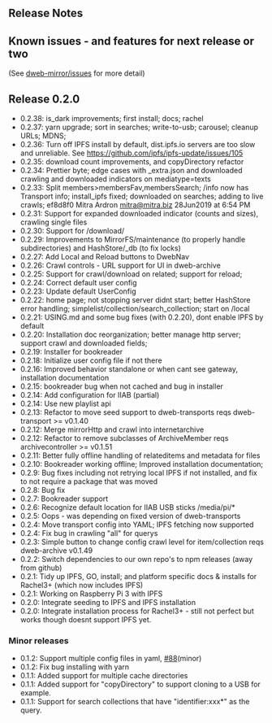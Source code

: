 ## Release Notes 

## Known issues - and features for next release or two

(See [dweb-mirror/issues](https://github.com/internetarchive/dweb-mirror/issues) for more detail)

## Release 0.2.0

* 0.2.38: is_dark improvements; first install; docs; rachel
* 0.2.37: yarn upgrade; sort in searches; write-to-usb; carousel; cleanup URLs; MDNS; 
* 0.2.36: Turn off IPFS install by default, dist.ipfs.io servers are too slow and unreliable. See https://github.com/ipfs/ipfs-update/issues/105
* 0.2.35: download count improvements, and copyDirectory refactor
* 0.2.34: Prettier byte; edge cases with _extra.json and downloaded crawling and downloaded indicators on mediatype=texts
* 0.2.33: Split members>membersFav,membersSearch; /info now has Transport info; install_ipfs fixed; downloaded on searches; adding to live crawls;	ef8d8f0	Mitra Ardron <mitra@mitra.biz>	28Jun2019 at 6:54 PM
* 0.2.31: Support for expanded downloaded indicator (counts and sizes), crawling single files
* 0.2.30: Support for /download/
* 0.2.29: Improvements to MirrorFS/maintenance (to properly handle subdirectories) and HashStore/_db (to fix locks)
* 0.2.27: Add Local and Reload buttons to DwebNav
* 0.2.26: Crawl controls - URL support for UI in dweb-archive
* 0.2.25: Support for crawl/download on related; support for reload; 
* 0.2.24: Correct default user config
* 0.2.23: Update default UserConfig
* 0.2.22: home page; not stopping server didnt start; better HashStore error handling; simplelist/collection/search_collection; start on /local
* 0.2.21: USING.md and some bug fixes (with 0.2.20), dont enable IPFS by default
* 0.2.20: Installation doc reorganization; better manage http server; support crawl and downloaded fields; 
* 0.2.19: Installer for bookreader
* 0.2.18: Initialize user config file if not there
* 0.2.16: Improved behavior standalone or when cant see gateway, installation documentation
* 0.2.15: bookreader bug when not cached and bug in installer
* 0.2.14: Add configuration for IIAB (partial)
* 0.2.14: Use new playlist api
* 0.2.13: Refactor to move seed support to dweb-transports reqs dweb-transport >= v0.1.40
* 0.2.12: Merge mirrorHttp and crawl into internetarchive
* 0.2.12: Refactor to remove subclasses of ArchiveMember reqs archivecontroller >= v0.1.51
* 0.2.11: Better fully offline handling of relateditems and metadata for files
* 0.2.10: Bookreader working offline; Improved installation documentation; 
* 0.2.9: Bug fixes including not retrying local IPFS if not installed, and fix to not require a package that was moved
* 0.2.8: Bug fix
* 0.2.7: Bookreader support
* 0.2.6: Recognize default location for IIAB USB sticks /media/pi/*
* 0.2.5: Oops - was depending on fixed version of dweb-transports
* 0.2.4: Move transport config into YAML; IPFS fetching now supported
* 0.2.4: Fix bug in crawling "all" for querys
* 0.2.3: Simple button to change config crawl level for item/collection reqs dweb-archive v0.1.49
* 0.2.2: Switch dependencies to our own repo's to npm releases (away from github)
* 0.2.1: Tidy up IPFS, GO, install; and platform specific docs & installs for Rachel3+ (which now includes IPFS)
* 0.2.1: Working on Raspberry Pi 3 with IPFS
* 0.2.0: Integrate seeding to IPFS and IPFS installation
* 0.2.0: Integrate installation process for Rachel3+ - still not perfect but works though doesnt support IPFS yet. 

### Minor releases

* 0.1.2: Support multiple config files in yaml,  [#88](https://github.com/internetarchive/dweb-mirror/issues/88)(minor)
* 0.1.2: Fix bug installing with yarn
* 0.1.1: Added support for multiple cache directories
* 0.1.1: Added support for "copyDirectory" to support cloning to a USB for example. 
* 0.1.1: Support for search collections that have "identifier:xxx*" as the query.  
